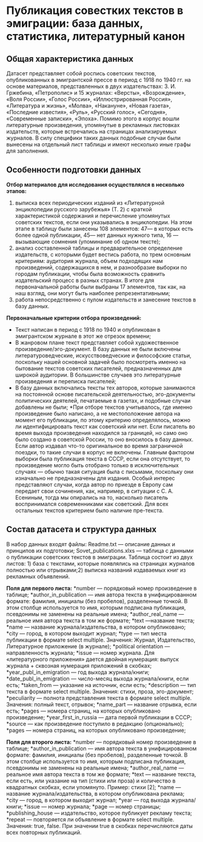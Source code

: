 #  Публикация совестких текстов в эмиграции: база данных, статистика, литературный канон
## Общая характеристика данных
Датасет представляет собой роспись советских текстов, опубликованных в эмигрантской прессе в период с 1918 по 1940 гг. на основе материалов, представленных в двух издательствах: З. И. Гржебина, «Петрополис» и 15 журналах: «Версты», «Возрождение», «Воля России», «Голос России», «Иллюстрированная Россия», «Литература и жизнь», «Молва», «Накануне», «Новая газета», «Последние известия», «Руль», «Русский голос», «Сегодня», «Современные записки», «Эпоха». Помимо этого в корпус вошли литературные произведения, упомянутые в рекламных листовках издательств, которые встречались на страницах анализируемых журналов. В силу специфики таких данных подобные случаи были вынесены на отдельный лист таблицы и имеют несколько иные графы для заполнения.

## Особенности подготовки данных
**Отбор материалов для исследования осуществлялся в несколько этапов:**
1) выписка всех периодических изданий из «Литературной энциклопедии русского зарубежья» (Т. 2) с краткой характеристикой содержания и перечисление упомянутых советских текстов, если они указывались в энциклопедии. На этом этапе в таблицу были занесены 108 элементов: 47— в которых есть более одной публикации, 45— нет данных нужного типа, 16 — вызывающие сомнения (упоминание об одном тексте);
2) анализ составленной таблицы и предварительное определение издательств, с которыми будет вестись работа, по трем основным критериям: аудитория журнала, объем подходящих нам произведений, содержащихся в нем, и разнообразие выборки по городам публикации, чтобы была возможность сравнить издательский процесс в разных странах. В итоге для первоначальной работы были выбраны 17 элементов, так как, на наш взгляд, они могут быть наиболее репрезентативными;
3) работа непосредственно с пулом издательств и занесение текстов в базу данных.
   
**Первоначальные критерии отбора произведений:**
+ Текст написан в период с 1918 по 1940 и опубликован в эмигрантском журнале в этот же отрезок времени;
+ В жанровом плане текст представляет собой художественное произведение/эго-документ. В базу данных не были включены литературоведческие, искусствоведческие и философские статьи, поскольку нашей основной задачей было посмотреть именно на бытование текстов советских писателей, предназначенных для широкой аудитории. В большинстве случаев это литературные произведения и переписка писателей;
+ В базу данных включались тексты тех авторов, которые занимаются на постоянной основе писательской деятельностью, эго-документы политических деятелей, печатаемые в газетах, и подобные случаи добавлены не были;
*При отборе текстов учитывалось, где именно произведение было написано, а не местоположение автора на момент его публикации, по этому критерию определялось, можно ли идентифицировать текст как советский или нет. Если писатель во время выхода произведения находился за границей, но само оно было создано в советской России, то оно вносилось в базу данных. Если автор издавал что-то оригинальное во время заграничной поездки, то такие случаи в корпус не включены. Главным фактором выборки была публикация текста в СССР, если она отсутствует, то произведение могло быть отобрано только в исключительных случаях — обычно такая ситуация была с письмами, поскольку они изначально не предназначены для издания. Особый интерес представляют случаи, когда автор по приезде в Европу сам передает свои сочинения, как, например, в ситуации с С. А. Есениным, тогда мы опирались на то, насколько писатель воспринимался современниками как советский. Для всех остальных текстов критерием было наличие пре-текста.

## Состав датасета и структура данных
В набор данных входят файлы:
Readme.txt — описание данных и принципов их подготовки;
Sovet_publications.xlxs — таблица с данными о публикации советских текстов в эмиграции.
Таблица состоит из двух листов: 1) база с текстами, которые появлялись на страницах журналов полностью или отрывками;2) выписка названий издаваемых книг из рекламных объявлений.

**Поля для первого листа:**
*number  — порядковый номер произведение в таблице;
*author_in_publication — имя автора текста в унифицированном формате: фамилия, инициалы (без пробелов), разделенные точкой. В этом столбце используется то имя, которым подписана публикация, псевдонимы не заменены на реальные имена;
*author_real_name  — реальное имя автора текста в том же формате;
*text  —название текста;
*name  — название журнала/издательства, в котором опубликовано;
*city  —  город, в котором выходит журнал;
*type  — тип места публикации в формате select multiple. Значения: Журнал, Издательство, Литературное приложение (в журнале);
*political orientation — направленность журнала;
*issue   — номер журнала. Для «литературного приложения» дается двойная нумерация: выпуск журнала + сквозная нумерация приложений в скобках;
*year_publ_in_emigration  — год выхода журнала/книги;
*date_publ_in_emigration  — число-месяц выхода журнала/книги, если есть;
*taken_from  — указание на источник, если есть;
*description  — тип текста в формате select multiple. Значения: стихи, проза, эго-документ;
*peculiarity  — полнота представления текста в формате select multiple. Значения: полный текст, отрывок;
*name_part  — название отрывка, если есть;
*pages  — номера страниц, на которых опубликовано произведение;
*year_first_in_russia  — дата первой публикации в СССР;
*source   — как произведение поступило в редакцию (опционально);
*pages  — номера страниц, на которых опубликовано произведение;

**Поля для второго листа:** 
*number  — порядковый номер произведение в таблице;
*author_in_publication — имя автора текста в унифицированном формате: фамилия, инициалы (без пробелов), разделенные точкой. В этом столбце используется то имя, которым подписана публикация, псевдонимы не заменены на реальные имена;
*author_real_name  — реальное имя автора текста в том же формате;
*text — название текста, если есть, или указание на тип (стихи или проза) и количество в квадратных скобках, если упомянуто. Пример: стихи [2];
*name  — название журнала/издательства, в котором опубликована реклама;
*city  —  город, в котором выходит журнал;
*year — год выхода журнала/книги;
*issue   — номер журнала;
*page  — номер страницы;
*publishing_house  — издательство, которое публикует рекламу текста;
*repeat  — повторяется ли объявление в формате select multiple. Значения: true, false. При значении true в скобках перечисляются даты всех повторных публикаций.

